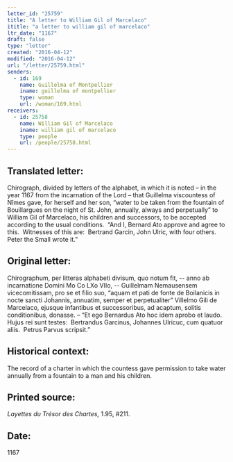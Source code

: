 ```yaml
---
letter_id: "25759"
title: "A letter to William Gil of Marcelaco"
ititle: "a letter to william gil of marcelaco"
ltr_date: "1167"
draft: false
type: "letter"
created: "2016-04-12"
modified: "2016-04-12"
url: "/letter/25759.html"
senders:
  - id: 169
    name: Guillelma of Montpellier
    iname: guillelma of montpellier
    type: woman
    url: /woman/169.html
receivers:
  - id: 25758
    name: William Gil of Marcelaco
    iname: william gil of marcelaco
    type: people
    url: /people/25758.html
---
```

<h2> Translated letter:</h2><p>Chirograph, divided by letters of the alphabet, in which it is noted – in the year 1167 from the incarnation of the Lord – that Guillelma viscountess of Nîmes gave, for herself and her son, “water to be taken from the fountain of Bouillargues on the night of St. John, annually, always and perpetually” to William Gil of Marcelaco, his children and successors, to be accepted according to the usual conditions.&nbsp; “And I, Bernard Ato approve and agree to this.&nbsp; Witnesses of this are:&nbsp; Bertrand Garcin, John Ulric, with four others.&nbsp; Peter the Small wrote it.”&nbsp;&nbsp;</p><h2 class="mt-4"> Original letter:</h2><p>Chirographum, per litteras alphabeti divisum, quo notum fit, -- anno ab incarnatione Domini Mo Co LXo VIIo, -- Guillelmam Nemausensem vicecomitissam, pro se et filio suo, “aquam et pati de fonte de Boilanicis in nocte sancti Johannis, annuatim, semper et perpetualiter” Villelmo Gili de Marcelaco, ejusque infantibus et successoribus, ad acaptum, solitis conditionibus, donasse. – “Et ego Bernardus Ato hoc idem aprobo et laudo.&nbsp; Hujus rei sunt testes:&nbsp; Bertrandus Garcinus, Johannes Ulricuc, cum quatuor aliis.&nbsp; Petrus Parvus scripsit.”</p><h2 class="mt-4"> Historical context:</h2><p>The record of a charter in which the countess gave permission to take water annually from a fountain to a man and his children.</p><h2 class="mt-4"> Printed source:</h2><p><i>Layettes du Trésor des Chartes,&nbsp;</i>1.95, #211.</p><h2 class="mt-4"> Date:</h2>1167